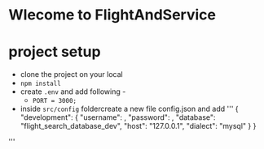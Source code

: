 # Wlecome to FlightAndService
# project setup
- clone the project on your local
- `npm install`
- create `.env` and add following -
     - `PORT = 3000;`
-  inside `src/config` foldercreate a new file config.json and add
'''
{
  "development": {
    "username": <your db names>,
    "password": <your db password>,
    "database": "flight_search_database_dev",
    "host": "127.0.0.1",
    "dialect": "mysql"
  }
}

'''    